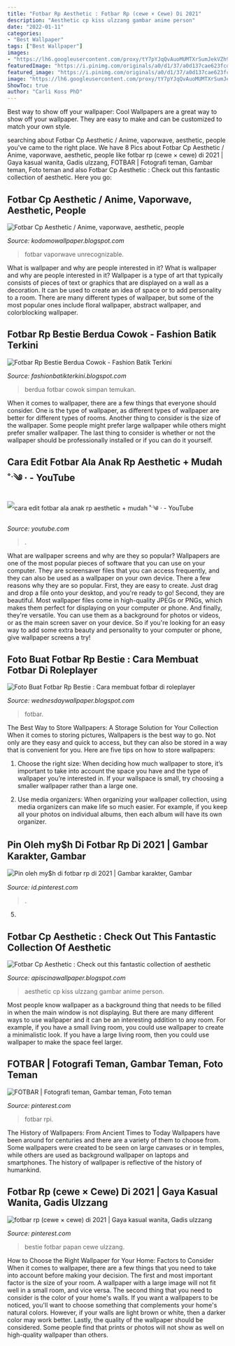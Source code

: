 ```yaml
---
title: "Fotbar Rp Aesthetic : Fotbar Rp (cewe × Cewe) Di 2021"
description: "Aesthetic cp kiss ulzzang gambar anime person"
date: "2022-01-11"
categories:
- "Best Wallpaper"
tags: ["Best Wallpaper"]
images:
- "https://lh6.googleusercontent.com/proxy/tY7pYJqQvAuoMUMTXrSumJekVZh9bogX3T5lRxuI67YMBacqx_X6mO0hPbkjBYWcAQJGi_Z914gXvM_d6SPIAYbHVnIgalwutA=w1200-h630-p-k-no-nu"
featuredImage: "https://i.pinimg.com/originals/a0/d1/37/a0d137cae623fcd10786c9632692d9f5.jpg"
featured_image: "https://i.pinimg.com/originals/a0/d1/37/a0d137cae623fcd10786c9632692d9f5.jpg"
image: "https://lh6.googleusercontent.com/proxy/tY7pYJqQvAuoMUMTXrSumJekVZh9bogX3T5lRxuI67YMBacqx_X6mO0hPbkjBYWcAQJGi_Z914gXvM_d6SPIAYbHVnIgalwutA=w1200-h630-p-k-no-nu"
ShowToc: true
author: "Carli Koss PhD"
---
```



Best way to show off your wallpaper:
Cool Wallpapers are a great way to show off your wallpaper. They are easy to make and can be customized to match your own style.

	

		
searching about Fotbar Cp Aesthetic / Anime, vaporwave, aesthetic, people you've came to the right place. We have 8 Pics about Fotbar Cp Aesthetic / Anime, vaporwave, aesthetic, people like fotbar rp (cewe × cewe) di 2021 | Gaya kasual wanita, Gadis ulzzang, FOTBAR | Fotografi teman, Gambar teman, Foto teman and also Fotbar Cp Aesthetic : Check out this fantastic collection of aesthetic. Here you go:
		
    
## Fotbar Cp Aesthetic / Anime, Vaporwave, Aesthetic, People

<img loading=lazy src="https://i.pinimg.com/originals/18/62/cd/1862cd7424048416e48e89cb7c0800c4.jpg" onerror="this.onerror=null;this.src='https://tse3.mm.bing.net/th?id=OIP._wyQ7DGs_B-lIarloTYnCgHaNK&amp;pid=15.1';" alt="Fotbar Cp Aesthetic / Anime, vaporwave, aesthetic, people">

_Source: kodomowallpaper.blogspot.com_

>fotbar vaporwave unrecognizable. 

	

What is wallpaper and why are people interested in it?
What is wallpaper and why are people interested in it?
Wallpaper is a type of art that typically consists of pieces of text or graphics that are displayed on a wall as a decoration. It can be used to create an idea of space or to add personality to a room. There are many different types of wallpaper, but some of the most popular ones include floral wallpaper, abstract wallpaper, and colorblocking wallpaper.

    
## Fotbar Rp Bestie Berdua Cowok - Fashion Batik Terkini

<img loading=lazy src="https://i.pinimg.com/736x/fc/99/38/fc99381e283ff76f21a5319763e1ba4b.jpg" onerror="this.onerror=null;this.src='https://tse3.mm.bing.net/th?id=OIP.ptQ2Yv800vs0m2nXizkddQHaNL&amp;pid=15.1';" alt="Fotbar Rp Bestie Berdua Cowok - Fashion Batik Terkini">

_Source: fashionbatikterkini.blogspot.com_

>berdua fotbar cowok simpan temukan. 

	

When it comes to wallpaper, there are a few things that everyone should consider. One is the type of wallpaper, as different types of wallpaper are better for different types of rooms. Another thing to consider is the size of the wallpaper. Some people might prefer large wallpaper while others might prefer smaller wallpaper. The last thing to consider is whether or not the wallpaper should be professionally installed or if you can do it yourself.

    
## Cara Edit Fotbar Ala Anak Rp Aesthetic + Mudah ˚ˑ༄ · - YouTube

<img loading=lazy src="https://i.ytimg.com/vi/j5q5D99oL_U/maxresdefault.jpg" onerror="this.onerror=null;this.src='https://tse2.mm.bing.net/th?id=OIP.6hhjtnbdLWPTwZJ-w6soAwHaEK&amp;pid=15.1';" alt="cara edit fotbar ala anak rp aesthetic + mudah ˚ˑ༄ · - YouTube">

_Source: youtube.com_

>. 

	

What are wallpaper screens and why are they so popular?
Wallpapers are one of the most popular pieces of software that you can use on your computer. They are screensaver files that you can access frequently, and they can also be used as a wallpaper on your own device. There a few reasons why they are so popular. First, they are easy to create. Just drag and drop a file onto your desktop, and you're ready to go! Second, they are beautiful. Most wallpaper files come in high-quality JPEGs or PNGs, which makes them perfect for displaying on your computer or phone. And finally, they're versatile. You can use them as a background for photos or videos, or as the main screen saver on your device. So if you're looking for an easy way to add some extra beauty and personality to your computer or phone, give wallpaper screens a try!

    
## Foto Buat Fotbar Rp Bestie : Cara Membuat Fotbar Di Roleplayer

<img loading=lazy src="https://lh6.googleusercontent.com/proxy/tY7pYJqQvAuoMUMTXrSumJekVZh9bogX3T5lRxuI67YMBacqx_X6mO0hPbkjBYWcAQJGi_Z914gXvM_d6SPIAYbHVnIgalwutA=w1200-h630-p-k-no-nu" onerror="this.onerror=null;this.src='https://tse2.mm.bing.net/th?id=OIP.hQoNQAI9HVtLPJymC2vvXgHaF1&amp;pid=15.1';" alt="Foto Buat Fotbar Rp Bestie : Cara membuat fotbar di roleplayer">

_Source: wednesdaywallpaper.blogspot.com_

>fotbar. 

	

The Best Way to Store Wallpapers: A Storage Solution for Your Collection
When it comes to storing pictures, Wallpapers is the best way to go. Not only are they easy and quick to access, but they can also be stored in a way that is convenient for you. Here are five tips on how to store wallpapers:
1) Choose the right size: When deciding how much wallpaper to store, it’s important to take into account the space you have and the type of wallpaper you’re interested in. If your wallspace is small, try choosing a smaller wallpaper rather than a large one.

2) Use media organizers: When organizing your wallpaper collection, using media organizers can make life so much easier. For example, if you keep all your photos on individual albums, then each album will have its own organizer.

    
## Pin Oleh ꭑy$h Di Fotbar Rp Di 2021 | Gambar Karakter, Gambar

<img loading=lazy src="https://i.pinimg.com/originals/a0/d1/37/a0d137cae623fcd10786c9632692d9f5.jpg" onerror="this.onerror=null;this.src='https://tse3.mm.bing.net/th?id=OIP.qtDDDlsMVeY-U0N30k-65wHaNK&amp;pid=15.1';" alt="Pin oleh ꭑy$h di fotbar rp di 2021 | Gambar karakter, Gambar">

_Source: id.pinterest.com_

>. 

	

5.

    
## Fotbar Cp Aesthetic : Check Out This Fantastic Collection Of Aesthetic

<img loading=lazy src="https://i.pinimg.com/originals/3f/f4/4d/3ff44de603cf276721efb2ee569e2b45.jpg" onerror="this.onerror=null;this.src='https://tse3.mm.bing.net/th?id=OIP.dKGSlQnmgYwljyWQi3ywiAHaHO&amp;pid=15.1';" alt="Fotbar Cp Aesthetic : Check out this fantastic collection of aesthetic">

_Source: apiscinawallpaper.blogspot.com_

>aesthetic cp kiss ulzzang gambar anime person. 

	

Most people know wallpaper as a background thing that needs to be filled in when the main window is not displaying. But there are many different ways to use wallpaper and it can be an interesting addition to any room. For example, if you have a small living room, you could use wallpaper to create a minimalistic look. If you have a large living room, then you could use wallpaper to make the space feel larger.

    
## FOTBAR | Fotografi Teman, Gambar Teman, Foto Teman

<img loading=lazy src="https://i.pinimg.com/originals/9f/10/e0/9f10e03553ada67ad6045f57c8662fee.jpg" onerror="this.onerror=null;this.src='https://tse1.mm.bing.net/th?id=OIP.Q1z_05aOLUrN7vndUbnBjQHaHz&amp;pid=15.1';" alt="FOTBAR | Fotografi teman, Gambar teman, Foto teman">

_Source: pinterest.com_

>fotbar rpi. 

	

The History of Wallpapers: From Ancient Times to Today
Wallpapers have been around for centuries and there are a variety of them to choose from. Some wallpapers were created to be seen on large canvases or in temples, while others are used as background wallpaper on laptops and smartphones. The history of wallpaper is reflective of the history of humankind.

    
## Fotbar Rp (cewe × Cewe) Di 2021 | Gaya Kasual Wanita, Gadis Ulzzang

<img loading=lazy src="https://i.pinimg.com/originals/87/df/e2/87dfe2433eea4492c3172c0812a6a6fe.jpg" onerror="this.onerror=null;this.src='https://tse3.mm.bing.net/th?id=OIP.0Hmwts9o6iH4O3X9lySoiwHaLH&amp;pid=15.1';" alt="fotbar rp (cewe × cewe) di 2021 | Gaya kasual wanita, Gadis ulzzang">

_Source: pinterest.com_

>bestie fotbar papan cewe ulzzang. 

	

How to Choose the Right Wallpaper for Your Home: Factors to Consider
When it comes to wallpaper, there are a few things that you need to take into account before making your decision. The first and most important factor is the size of your room. A wallpaper with a large image will not fit well in a small room, and vice versa. 
The second thing that you need to consider is the color of your home's walls. If you want a wallpapers to be noticed, you'll want to choose something that complements your home's natural colors. However, if your walls are light brown or white, then a darker color may work better. 
Lastly, the quality of the wallpaper should be considered. Some people find that prints or photos will not show as well on high-quality wallpaper than others.

